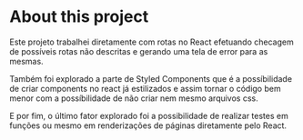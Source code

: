 # About this project

Este projeto trabalhei diretamente com rotas no React efetuando checagem de possíveis rotas não descritas e gerando uma tela de error para as mesmas. 

Também foi explorado a parte de Styled Components que é a possíbilidade de criar components no react já estilizados e assim tornar o código bem menor com a possíbilidade de não criar nem mesmo arquivos css. 

E por fim, o último fator explorado foi a possibilidade de realizar testes em funções ou mesmo em renderizações de páginas diretamente pelo React. 